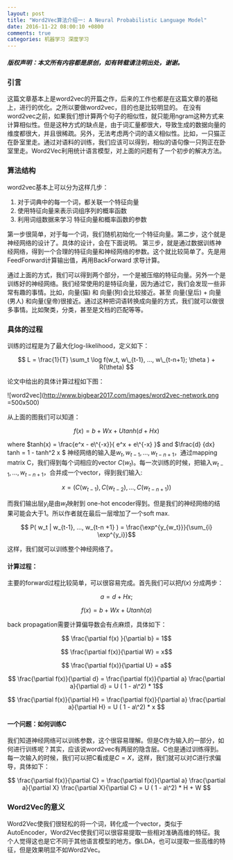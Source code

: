 ```yaml
---
layout: post
title: "Word2Vec算法介绍一: A Neural Probabilistic Language Model"
date: 2016-11-22 08:00:10 +0800
comments: true
categories: 机器学习 深度学习
---
```


##### 版权声明：本文所有内容都是原创，如有转载请注明出处，谢谢。

### 引言
这篇文章基本上是word2vec的开篇之作，后来的工作也都是在这篇文章的基础上，进行的优化。之所以要做word2vec，目的也是比较明显的。
在没有word2vec之前，如果我们想计算两个句子的相似性，就只能用ngram这种方式来计算相似性。但是这种方式的缺点是，由于词汇量都很大，导致生成的数据向量的维度都很大，并且很稀疏。另外，无法考虑两个词的语义相似性。比如，一只猫正在卧室里走。通过对语料的训练，我们应该可以得到，相似的语句像一只狗正在卧室里走。Word2Vec利用统计语言模型，对上面的问题有了一个初步的解决方法。

### 算法结构
word2vec基本上可以分为这样几步：

1. 对于词典中的每一个词，都关联一个特征向量
2. 使用特征向量来表示词组序列的概率函数
3. 利用词组数据来学习 特征向量和概率函数的参数

第一步很简单，对于每一个词，我们随机初始化一个特征向量。第二步，这个就是神经网络的设计了。具体的设计，会在下面说明。
第三步，就是通过数据训练神经网络，得到一个合理的特征向量和神经网络的参数。这个就比较简单了。先是用FeedForward计算输出值，再用BackForward 求导计算。

通过上面的方式，我们可以得到两个部分，一个是被压缩的特征向量。另外一个是训练好的神经网络。我们经常使用的是特征向量，因为通过它，我们会发现一些非常有趣的事情。比如，向量(猫) 和 向量(狗)会比较接近。甚至 向量(皇后) + 向量(男人) 和向量(皇帝)很接近。通过这种把词语转换成向量的方式，我们就可以做很多事情。比如聚类，分类，甚至是文档的匹配等等。

### 具体的过程
训练的过程是为了最大化log-likelihood，定义如下：

$$ L = \frac{1}{T} \sum_t \log f(w_t, w\_{t-1}, ..., w\_{t-n+1}; \theta ) + R(\theta) $$

论文中给出的具体计算过程如下图：

![word2vec](http://www.bigbear2017.com/images/word2vec-network.png =500x500)

从上面的图我们可以知道：

$$ f(x) = b + Wx + U tanh(d + Hx)$$

where $tanh(x) = \frac{e^x - e\^{-x}}{ e^x + e\^{-x} }$ and $\frac{d} {dx} tanh = 1 - tanh^2 x $
神经网络的输入是$w_t, w_{t-1}, ..., w_{t-n +1}$，通过mapping matrix C，我们得到每个词相应的vector $C(w_t )$。每一次训练的时候，把输入$w_{t-1}, ... , w_{t-n+1}$，合并成一个vector，得到我们输入:

$$ x = ( C(w_{t-1}), C(w_{t-2}), ..., C(w_{t-n+1}))$$

而我们输出层$y_i$是由$w_t$映射到 one-hot encoder得到。但是我们的神经网络的结果可能会大于1。所以作者就在最后一层增加了一个soft max.

$$ P( w_t | w_{t-1}, ..., w_{t-n +1} )  = \frac{\exp^{y_{w_t}}}{\sum_{i} \exp^{y_i}}$$

这样，我们就可以训练整个神经网络了。

#### 计算过程：
主要的forward过程比较简单，可以很容易完成。首先我们可以把$f(x)$ 分成两步：

$$a = d + Hx;$$

$$f(x) = b + Wx + U tanh(a)$$

back propagation需要计算偏导数会有点麻烦，具体如下：

$$ \frac{\partial f(x) }{\partial b} = 1$$

$$ \frac{\partial f(x)}{\partial W} = x$$

$$ \frac{\partial f(x)}{\partial U} = a$$

$$ \frac{\partial f(x)}{\partial d} =  \frac{\partial f(x)}{\partial a}  \frac{\partial a}{\partial d} = U ( 1 - a\^2) * 1$$

$$ \frac{\partial f(x)}{\partial H} =  \frac{\partial f(x)}{\partial a}  \frac{\partial a}{\partial H} = U ( 1 - a\^2) * x $$

#### 一个问题：如何训练C
 我们知道神经网络可以训练参数，这个很容易理解。但是C作为输入的一部分，如何进行训练呢？其实，应该说word2vec有两层的隐含层。C也是通过训练得到。每一次输入的时候，我们可以把C看成是$C = X$，这样，我们就可以对$C$进行求偏导，具体如下：

$$ \frac{\partial f(x)}{\partial C} =  \frac{\partial f(x)}{\partial a}  \frac{\partial a}{\partial X}  \frac{\partial X}{\partial C} = U ( 1 - a\^2) * H + W $$

### Word2Vec的意义
Word2Vec使我们很轻松的将一个词，转化成一个vector，类似于AutoEncoder，Word2Vec使我们可以很容易提取一些相对准确高维的特征。我个人觉得这也是它不同于其他语言模型的地方。像LDA，也可以提取一些高维的特征，但是效果明显不如Word2Vec。
